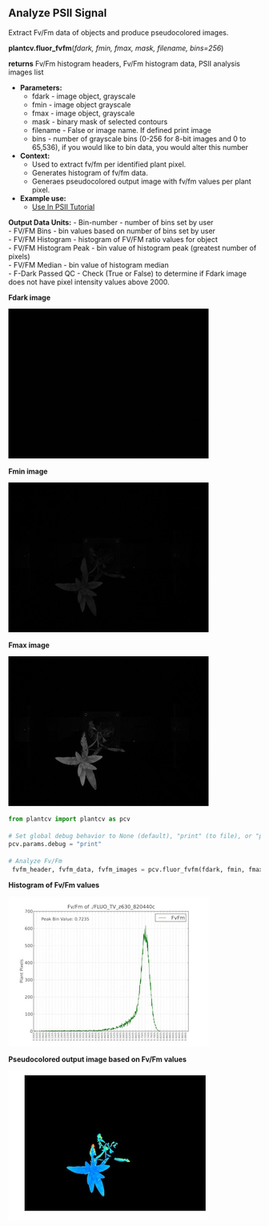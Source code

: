 ## Analyze PSII Signal

Extract Fv/Fm data of objects and produce pseudocolored images.

**plantcv.fluor_fvfm**(*fdark, fmin, fmax, mask, filename, bins=256*)

**returns** Fv/Fm histogram headers, Fv/Fm histogram data, PSII analysis images list

- **Parameters:**
    - fdark - image object, grayscale
    - fmin - image object  grayscale
    - fmax - image object, grayscale
    - mask - binary mask of selected contours
    - filename - False or image name. If defined print image
    - bins - number of grayscale bins (0-256 for 8-bit images and 0 to 65,536), if you would like to bin data, you would alter this number
- **Context:**
    - Used to extract fv/fm per identified plant pixel.
    - Generates histogram of fv/fm data.
    - Generaes pseudocolored output image with fv/fm values per plant pixel.
- **Example use:**
    - [Use In PSII Tutorial](psII_tutorial.md)
    
**Output Data Units:** 
    - Bin-number - number of bins set by user  
    - FV/FM Bins - bin values based on number of bins set by user  
    - FV/FM Histogram - histogram of FV/FM ratio values for object  
    - FV/FM Histogram Peak - bin value of histogram peak (greatest number of pixels)  
    - FV/FM Median - bin value of histogram median  
    - F-Dark Passed QC - Check (True or False) to determine if Fdark image does not have pixel intensity values above 2000. 

**Fdark image**

![Screenshot](img/documentation_images/fluor_fvfm/fdark.jpg)

**Fmin image**

![Screenshot](img/documentation_images/fluor_fvfm/fmin.jpg)

**Fmax image**

![Screenshot](img/documentation_images/fluor_fvfm/fmax.jpg)

```python
from plantcv import plantcv as pcv

# Set global debug behavior to None (default), "print" (to file), or "plot" (Jupyter Notebooks or X11)
pcv.params.debug = "print"

# Analyze Fv/Fm    
 fvfm_header, fvfm_data, fvfm_images = pcv.fluor_fvfm(fdark, fmin, fmax, kept_mask, filename, 1000)
```

**Histogram of Fv/Fm values**

![Screenshot](img/documentation_images/fluor_fvfm/fvfm_histogram.jpg)

**Pseudocolored output image based on Fv/Fm values**

![Screenshot](img/documentation_images/fluor_fvfm/fvfm_pseudocolored.jpg)
